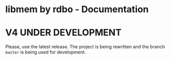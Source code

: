 # libmem by rdbo - Documentation 
  
# V4 UNDER DEVELOPMENT
Please, use the latest release. The project is being rewritten and the branch `master` is being used for development.  
